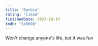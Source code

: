 ```yaml
---
title: "Barbie"
rating: "liked"
finishedDate: 2023-10-14
tmdb: "346698"
---
```


Won't change anyone's life, but it was fun